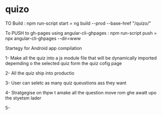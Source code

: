# quizo
TO Build : 
npm run-script start =  ng build --prod --base-href "/quizo/"

To PUSH to gh-pages using angular-cli-ghpages :
npm run-script push = npx angular-cli-ghpages --dir=www



Startegy for Android app compilation

1- Make all the quiz into a js module file that will be dynamically imported depemding o  the selected quiz form the quiz cofig page


2- All the quiz ship into productio 

3- User can seletc as many quiz queustions ass they want 

4- Stratgegise on thpw t amake all the question move rom ghe awatt upo the styetsm lader

5-


